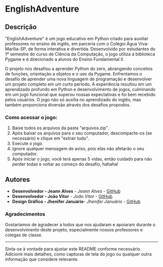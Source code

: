 # EnglishAdventure

## Descrição

"EnglishAdventure" é um jogo educativo em Python criado para auxiliar professores no ensino de inglês, em parceria com o Colégio Água Viva-Marília-SP, de forma interativa e divertida. Desenvolvido por estudantes do 1º semestre do curso de Ciência da Computação, o jogo utiliza a biblioteca Pygame e é direcionado a alunos do Ensino Fundamental II.

O projeto nos desafiou a aprender Python do zero, abrangendo conceitos de funções, orientação a objetos e o uso da Pygame. Enfrentamos o desafio de aprender uma nova linguagem de programação e desenvolver um projeto completo em um curto período. A experiência resultou em um aprendizado profundo em Python e desenvolvimento de jogos, culminando em um jogo funcional que superou nossas expectativas e foi bem recebido pelos usuários. O jogo não só auxilia no aprendizado do inglês, mas também proporciona diversão através dos desafios propostos.

### Como acessar o jogo:

1. Baixe todos os arquivos da pasta "arquivos.zip".
2. Após baixar os arquivos para o seu computador, descompacte-os (se necessário) e clique em "extrair tudo".
3. Execute o jogo.
4. Ignore qualquer mensagem de aviso, pois elas não afetarão o seu computador.
5. Após iniciar o jogo, você terá apenas 5 vidas, então cuidado para não perder todas e voltar ao começo do desafio, hahaha!

## Autores

- **Desenvolvedor - Jeann Alves** - *Jeann Alves* - [GitHub](https://github.com/JeannAlves12)
- **Desenvolvedor - João Vitor** - *João Vitor* - [GitHub](https://github.com/JoaoGaiato)
- **Design Gráfico - Jhenifer Januário**- *Jhenifer Januário* - [GitHub](https://github.com/JheniferJanuario)

### Agradecimentos

Gostaríamos de agradecer a todos que nos ajudaram e apoiaram durante o desenvolvimento deste projeto, especialmente nossos professores e colegas de classe.

---

Sinta-se à vontade para ajustar este README conforme necessário. Adicione mais detalhes, como capturas de tela do jogo ou qualquer outra informação que considere relevante.
